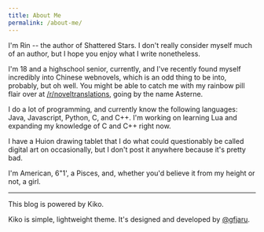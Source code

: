 ```yaml
---
title: About Me
permalink: /about-me/
---
```


I'm Rin -- the author of Shattered Stars. I don't really consider myself much of an author, but I hope you enjoy what I write nonetheless.

I'm 18 and a highschool senior, currently, and I've recently found myself incredibly into Chinese webnovels, which is an odd thing to be into, probably, but oh well. You might be able to catch me with my rainbow pill flair over at [/r/noveltranslations](https://reddit.com/r/noveltranslations), going by the name Asterne.

I do a lot of programming, and currently know the following languages: Java, Javascript, Python, C, and C++. I'm working on learning Lua and expanding my knowledge of C and C++ right now.

I have a Huion drawing tablet that I do what could questionably be called digital art on occasionally, but I don't post it anywhere because it's pretty bad.

I'm American, 6"1', a Pisces, and, whether you'd believe it from my height or not, a girl.

---

This blog is powered by Kiko.

Kiko is simple, lightweight theme. It's designed and developed by [@gfjaru](https://twitter.com/gfjaru).
